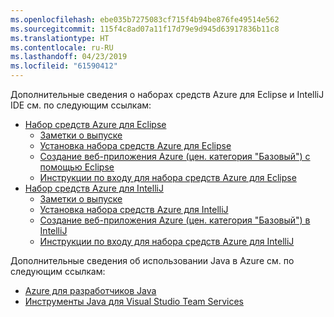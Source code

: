 ```yaml
---
ms.openlocfilehash: ebe035b7275083cf715f4b94be876fe49514e562
ms.sourcegitcommit: 115f4c8ad07a11f17d79e9d945d63917836b11c8
ms.translationtype: HT
ms.contentlocale: ru-RU
ms.lasthandoff: 04/23/2019
ms.locfileid: "61590412"
---
```

Дополнительные сведения о наборах средств Azure для Eclipse и IntelliJ IDE см. по следующим ссылкам:

* [Набор средств Azure для Eclipse](../eclipse/azure-toolkit-for-eclipse.md) 
  * [Заметки о выпуске](https://github.com/Microsoft/azure-tools-for-java/releases) 
  * [Установка набора средств Azure для Eclipse](../eclipse/azure-toolkit-for-eclipse-installation.md) 
  * [Создание веб-приложения Azure (цен. категория "Базовый") с помощью Eclipse](../eclipse/azure-toolkit-for-eclipse-create-hello-world-web-app.md) 
  * [Инструкции по входу для набора средств Azure для Eclipse](../eclipse/azure-toolkit-for-eclipse-sign-in-instructions.md) 
* [Набор средств Azure для IntelliJ](../intellij/azure-toolkit-for-intellij.md) 
  * [Заметки о выпуске](https://github.com/Microsoft/azure-tools-for-java/releases) 
  * [Установка набора средств Azure для IntelliJ](../intellij/azure-toolkit-for-intellij-installation.md) 
  * [Создание веб-приложения Azure (цен. категория "Базовый") в IntelliJ](../intellij/azure-toolkit-for-intellij-create-hello-world-web-app.md) 
  * [Инструкции по входу для набора средств Azure для IntelliJ](../intellij/azure-toolkit-for-intellij-sign-in-instructions.md) 

Дополнительные сведения об использовании Java в Azure см. по следующим ссылкам: 

* [Azure для разработчиков Java](https://docs.microsoft.com/java/azure/) 
* [Инструменты Java для Visual Studio Team Services](https://java.visualstudio.com/) 
<!-- TODO: Add URLs for Java in VSCode here --> 
